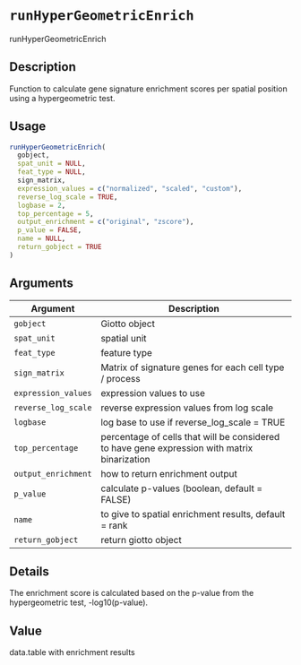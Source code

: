 # `runHyperGeometricEnrich`

runHyperGeometricEnrich


## Description

Function to calculate gene signature enrichment scores per spatial position using a hypergeometric test.


## Usage

```r
runHyperGeometricEnrich(
  gobject,
  spat_unit = NULL,
  feat_type = NULL,
  sign_matrix,
  expression_values = c("normalized", "scaled", "custom"),
  reverse_log_scale = TRUE,
  logbase = 2,
  top_percentage = 5,
  output_enrichment = c("original", "zscore"),
  p_value = FALSE,
  name = NULL,
  return_gobject = TRUE
)
```


## Arguments

Argument      |Description
------------- |----------------
`gobject`     |     Giotto object
`spat_unit`     |     spatial unit
`feat_type`     |     feature type
`sign_matrix`     |     Matrix of signature genes for each cell type / process
`expression_values`     |     expression values to use
`reverse_log_scale`     |     reverse expression values from log scale
`logbase`     |     log base to use if reverse_log_scale = TRUE
`top_percentage`     |     percentage of cells that will be considered to have gene expression with matrix binarization
`output_enrichment`     |     how to return enrichment output
`p_value`     |     calculate p-values (boolean, default = FALSE)
`name`     |     to give to spatial enrichment results, default = rank
`return_gobject`     |     return giotto object


## Details

The enrichment score is calculated based on the p-value from the
 hypergeometric test, -log10(p-value).


## Value

data.table with enrichment results


